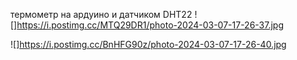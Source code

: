термометр на ардуино и датчиком DHT22 
![]https://i.postimg.cc/MTQ29DR1/photo-2024-03-07-17-26-37.jpg

![]https://i.postimg.cc/BnHFG90z/photo-2024-03-07-17-26-40.jpg
